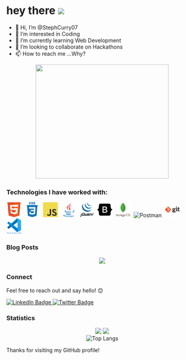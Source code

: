 <h1>
  hey there
  <img src="https://media.giphy.com/media/11G3BfpcEsLjc4/giphy.gif" width="30px"/>
</h1>

- 👋 Hi, I’m @StephCurry07
- 👀 I’m interested in Coding
- 🌱 I’m currently learning Web Development
- 💞️ I’m looking to collaborate on Hackathons
- 📫 How to reach me ...Why?

<div align="center">
  <img src="https://media.giphy.com/media/YAnpMSHcurJVS/giphy.gif" width = 350 height = 300</img>
</div>

### Technologies I have worked with:

<div>
 <img src="https://github.com/devicons/devicon/blob/master/icons/html5/html5-original.svg" title="HTML5" alt="HTML" width="40" height="40"/>&nbsp;
 <img src="https://github.com/devicons/devicon/blob/master/icons/css3/css3-plain-wordmark.svg"  title="CSS3" alt="CSS" width="40" height="40"/>&nbsp;
 <img src="https://github.com/devicons/devicon/blob/master/icons/javascript/javascript-original.svg" title="JavaScript" alt="JavaScript" width="40" height="40"/>&nbsp;
 <img src="https://github.com/devicons/devicon/blob/master/icons/java/java-original.svg" title="Java" alt="Java" width="40" height="40"/>&nbsp;
 <img src="https://github.com/devicons/devicon/blob/master/icons/jquery/jquery-original-wordmark.svg" title="jQuery" alt="jQuery" width="40" height="40"/>&nbsp;
 <img src="https://github.com/devicons/devicon/blob/master/icons/bootstrap/bootstrap-plain.svg" title="Bootstrap" alt="Bootstrap" width="40" height="40"/>&nbsp;
 <img src="https://github.com/devicons/devicon/blob/master/icons/mongodb/mongodb-original-wordmark.svg" title="mongoDB"  alt="mongoDB" width="40" height="40"/>&nbsp;
 <img src="https://www.vectorlogo.zone/logos/getpostman/getpostman-icon.svg" title="Postman"  alt="Postman" width="40" height="40"/>&nbsp;
 <img src="https://github.com/devicons/devicon/blob/master/icons/git/git-original-wordmark.svg" title="Git" **alt="Git" width="40" height="40"/>&nbsp;
 <img src="https://github.com/devicons/devicon/blob/master/icons/vscode/vscode-original-wordmark.svg" title="VSCode" alt="VSCode" width="40" height="40"/>&nbsp;
</div>

### Blog Posts
<div align="center">
  <img src = "https://media.giphy.com/media/dLmEzHozhc9WbTkwPa/giphy.gif"/>
</div>

### Connect
Feel free to reach out and say hello! 😊
<div id="badges">
  <a href="https://www.linkedin.com/in/apoorv-gupta07">
    <img src="https://img.shields.io/badge/LinkedIn-blue?style=for-the-badge&logo=linkedin&logoColor=white" alt="LinkedIn Badge"/>
  </a>
  <a href="">
    <img src="https://img.shields.io/badge/Twitter-blue?style=for-the-badge&logo=twitter&logoColor=white" alt="Twitter Badge"/>
  </a>
</div>

### Statistics
<div align="center">
  <img src="https://github-readme-stats.vercel.app/api?username=StephCurry07&show_icons=true&theme=radical" width="450px" style="display: inline;">
  <img src="http://github-readme-streak-stats.herokuapp.com?user=StephCurry07&theme=radical" width="400px" style="display: inline;">
</div>


<div align="center">
  <img src="https://github-readme-stats.vercel.app/api/top-langs/?username=StephCurry07&layout=compact&theme=radical" alt="Top Langs">
</div>



Thanks for visiting my GitHub profile!

<!---
StephCurry07/StephCurry07 is a ✨ special ✨ repository because its `README.md` (this file) appears on your GitHub profile.
You can click the Preview link to take a look at your changes.
--->

